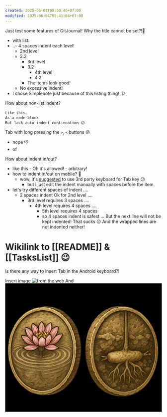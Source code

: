 ```yaml
---
created: 2025-06-04T00:30:40+07:00
modified: 2025-06-04T05:41:04+07:00
---
```


Just test some features of GitJournal!
Why the title cannot be set?!🤔
- with list: 
- ..- 4 spaces indent each level!
    - 2nd level
    - 2.2
        - 3rd level
        - 3.2
            - 4th level
            - 4.2
        - The items look good!
    - No excessive indent!
- I chose Simplenote just because of this listing thing! :D

How about non-list indent? 

    Like this
    As a code block
    But lack auto indent continuation 😕
Tab with long pressing the `>`, `<` buttons 😜
- nope 👎 
- of

How about indent in/out?

- like this
                - Oh it's allowed!
        - arbitrary!
- how to indent in/out on mobile? 🤔
  - wow, it's [suggested](https://forums.simplenote.com/forums/topic/no-way-to-indent-tab-in-ios-app/) to use 3rd party keyboard for Tab key 😕
     - but i just edit the indent manually with spaces before the item
- let's try different spaces of indent 
  ....
  - 2 spaces indent Ok for 2nd level
    ....
     - 3rd level requires 3 spaces
       ....
         - 4th level requires 4 spaces
           ....
             - 5th level requires 4 spaces
             - so 4 spaces indent is safest 
               ...
               But the next line
               will not be kept indented! That sucks 😔 And the wrapped lines are not indented neither! 

# Wikilink to [[README]] & [[TasksList]] 😉

Is there any way to insert Tab in the Android keyboard?!



  
Insert image
 ![from the web](https://gitjournal.io/images/logos/icon-logo.svg)
And
![from local files](./img/922875feb432caafcdddc7831c2ce7c6.png)
